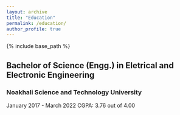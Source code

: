 ```yaml
---
layout: archive
title: "Education"
permalink: /education/
author_profile: true
---
```


{% include base_path %}

## Bachelor of Science (Engg.) in Eletrical and Electronic Engineering
### Noakhali Science and Technology University
January 2017 - March 2022
CGPA: 3.76 out of 4.00
